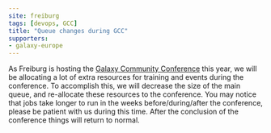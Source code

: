 ```yaml
---
site: freiburg
tags: [devops, GCC]
title: "Queue changes during GCC"
supporters:
- galaxy-europe
---
```


As Freiburg is hosting the [Galaxy Community Conference](https://gcc2019.sched.com/) this year, we will be allocating a lot of extra resources for training and events during the conference. To accomplish this, we will decrease the size of the main queue, and re-allocate these resources to the conference. You may notice that jobs take longer to run in the weeks before/during/after the conference, please be patient with us during this time. After the conclusion of the conference things will return to normal.

